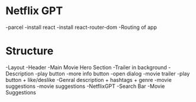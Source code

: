 # Netflix GPT
-parcel
-install react
-install react-router-dom
-Routing of app


# Structure
-Layout
-Header
    -Main Movie Hero Section
        -Trailer in background
        -Description 
        -play button
        -more info button
            -open dialog
            -movie trailer
            -play button + like/deslike
            -Genral description + hashtags + genre
            -movie suggestions
        -movie suggestions
    -NetflixGPT
        -Search Bar
        -Movie Suggestions



